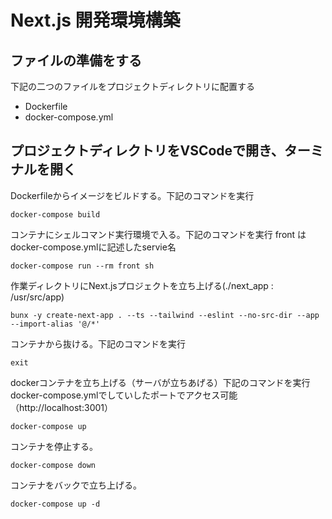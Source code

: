 # Next.js 開発環境構築

## ファイルの準備をする
下記の二つのファイルをプロジェクトディレクトリに配置する
- Dockerfile
- docker-compose.yml

## プロジェクトディレクトリをVSCodeで開き、ターミナルを開く
Dockerfileからイメージをビルドする。下記のコマンドを実行
```
docker-compose build
```

コンテナにシェルコマンド実行環境で入る。下記のコマンドを実行  front はdocker-compose.ymlに記述したservie名
```
docker-compose run --rm front sh
```

作業ディレクトリにNext.jsプロジェクトを立ち上げる(./next_app : /usr/src/app)
```
bunx -y create-next-app . --ts --tailwind --eslint --no-src-dir --app --import-alias '@/*' 
```

コンテナから抜ける。下記のコマンドを実行
```
exit
```

dockerコンテナを立ち上げる（サーバが立ちあげる）下記のコマンドを実行
docker-compose.ymlでしていしたポートでアクセス可能（http://localhost:3001）
```
docker-compose up
```

コンテナを停止する。
```
docker-compose down
```

コンテナをバックで立ち上げる。
```
docker-compose up -d
```

